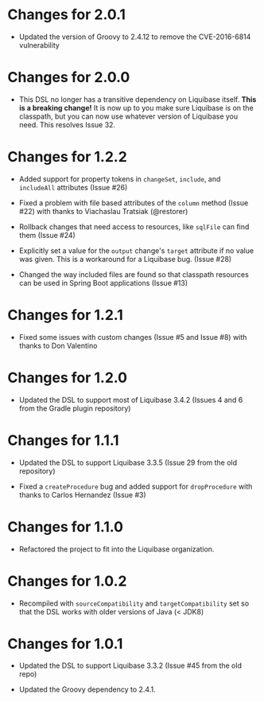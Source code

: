 Changes for 2.0.1
=================
- Updated the version of Groovy to 2.4.12 to remove the CVE-2016-6814
  vulnerability
  
Changes for 2.0.0
=================
- This DSL no longer has a transitive dependency on Liquibase itself.  **This is
  a breaking change!**  It is now up to you make sure Liquibase is on the 
  classpath, but you can now use whatever version of Liquibase you need. This
  resolves Issue 32.
  
Changes for 1.2.2
=================
- Added support for property tokens in `changeSet`, `include`, and `includeAll`
  attributes (Issue #26)
  
- Fixed a problem with file based attributes of the `column` method (Issue #22)
  with thanks to Viachaslau Tratsiak (@restorer)  
  
- Rollback changes that need access to resources, like `sqlFile` can find them
  (Issue #24)
 
- Explicitly set a value for the `output` change's `target` attribute if no
  value was given.  This is a workaround for a Liquibase bug. (Issue #28)
 
- Changed the way included files are found so that classpath resources can be
  used in Spring Boot applications (Issue #13)
   
Changes for 1.2.1
=================
- Fixed some issues with custom changes (Issue #5 and Issue #8) with thanks to 
  Don Valentino

Changes for 1.2.0
=================
- Updated the DSL to support most of Liquibase 3.4.2 (Issues 4 and 6 from the 
  Gradle plugin repository)

Changes for 1.1.1
=================
- Updated the DSL to support Liquibase 3.3.5 (Issue 29 from the old repository)

- Fixed a `createProcedure` bug and added support for `dropProcedure` with 
  thanks to Carlos Hernandez (Issue #3)

Changes for 1.1.0
=================
- Refactored the project to fit into the Liquibase organization.

Changes for 1.0.2
=================
- Recompiled with `sourceCompatibility` and `targetCompatibility` set so that
  the DSL works with older versions of Java (< JDK8)

Changes for 1.0.1
=================
- Updated the DSL to support Liquibase 3.3.2 (Issue #45 from the old repo)

- Updated the Groovy dependency to 2.4.1. 
